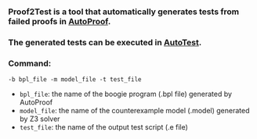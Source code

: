 ### Proof2Test is a tool that automatically generates tests from failed proofs in [AutoProof](http://autoproof.sit.org).
### The generated tests can be executed in [AutoTest](http://se.inf.ethz.ch/research/autotest).


### Command: 

`-b bpl_file -m model_file -t test_file`

- `bpl_file`: the name of the  boogie program (.bpl file) generated by AutoProof 
- `model_file`: the name of the counterexample model  (.model) generated by Z3 solver
- `test_file`: the name of the output test script (.e file)
